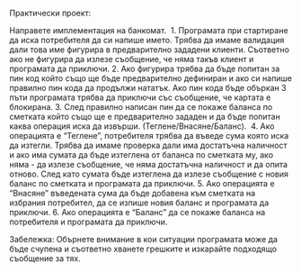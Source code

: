 Практически проект:

Направете имплементация на банкомат. 
    1. Програмата при стартиране да иска потребителя да си напише името. Трябва да имаме валидация дали това име фигурира в предварително зададени клиенти. Съответно ако не фигурира да излезе съобщение, че няма такъв клиент и програмата да приключи.
    2. Ако фигурира трябва да бъде попитан за пин код който също ще бъде предварително дефиниран и ако си напише правилно пин кода да продължи нататък. Ако пин кода бъде объркан 3 пъти програмата трябва да приключи със съобщение, че картата е блокирана.
    3. След правилно написан пин да се покаже баланса по сметката който също ще е предварително зададен и да бъде попитан каква операция иска да извърши. (Теглене/Внасяне/Баланс). 
    4. Ако операцията е “Теглене”, потребителя трябва да въведе сума която иска да изтегли. Трябва да имаме проверка дали има достатъчна наличност и ако има сумата да бъде изтеглена от баланса по сметката му, ако няма - да излезе съобщение, че няма достатъчна наличност и да опита отново. След като сумата бъде изтеглена да излезе съобщение с новия баланс по сметката и програмата да приключи.
    5. Ако операцията е “Внасяне” въведената сума да бъде добавена към сметката на избрания потребител, да се изпише новия баланс и програмата да приключи.
    6. Ако операцията е “Баланс” да се покаже баланса на потребителя и програмата да приключи.



Забележка: Обърнете внимание в кои ситуации програмата може да бъде счупена и съответно хванете грешките и изкарайте подходящо съобщение за тях.
